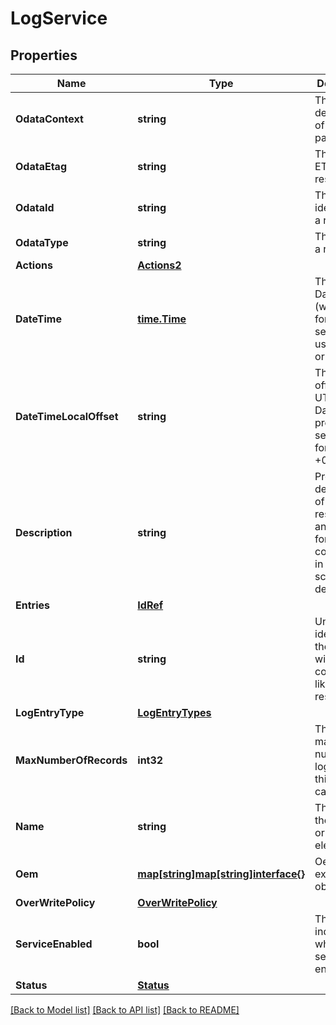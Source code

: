 # LogService

## Properties
Name | Type | Description | Notes
------------ | ------------- | ------------- | -------------
**OdataContext** | **string** | The OData description of a payload. | [optional] 
**OdataEtag** | **string** | The current ETag of the resource. | [optional] 
**OdataId** | **string** | The unique identifier for a resource. | 
**OdataType** | **string** | The type of a resource. | 
**Actions** | [**Actions2**](Actions_2.md) |  | [optional] 
**DateTime** | [**time.Time**](time.Time.md) | The current DateTime (with offset) for the log service, used to set or read time. | [optional] 
**DateTimeLocalOffset** | **string** | The time offset from UTC that the DateTime property is set to in format: +06:00 . | [optional] 
**Description** | **string** | Provides a description of this resource and is used for commonality  in the schema definitions. | [optional] 
**Entries** | [**IdRef**](idRef.md) |  | [optional] 
**Id** | **string** | Uniquely identifies the resource within the collection of like resources. | 
**LogEntryType** | [**LogEntryTypes**](LogEntryTypes.md) |  | [optional] 
**MaxNumberOfRecords** | **int32** | The maximum number of log entries this service can have. | [optional] 
**Name** | **string** | The name of the resource or array element. | 
**Oem** | [**map[string]map[string]interface{}**](map[string]interface{}.md) | Oem extension object. | [optional] 
**OverWritePolicy** | [**OverWritePolicy**](OverWritePolicy.md) |  | [optional] 
**ServiceEnabled** | **bool** | This indicates whether this service is enabled. | [optional] 
**Status** | [**Status**](Status.md) |  | [optional] 

[[Back to Model list]](../README.md#documentation-for-models) [[Back to API list]](../README.md#documentation-for-api-endpoints) [[Back to README]](../README.md)


